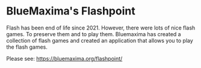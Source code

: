 # BlueMaxima's Flashpoint

Flash has been end of life since 2021. However, there were lots of nice flash games. To preserve them and to play them. Bluemaxima has created a collection of flash games and created an application that allows you to play the flash games.

Please see: https://bluemaxima.org/flashpoint/